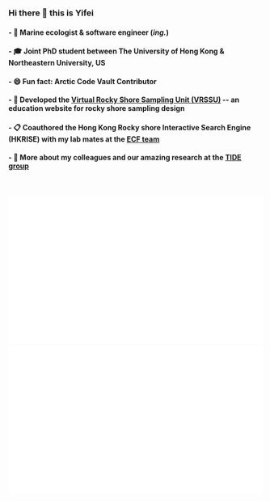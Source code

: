 
### Hi there 👋 this is Yifei


#### - 🐚 Marine ecologist & software engineer (<i>ing.</i>)
#### - 🎓 Joint PhD student between The University of Hong Kong & Northeastern University, US
#### - 😄 Fun fact: Arctic Code Vault Contributor
#### - 🔭 Developed the [Virtual Rocky Shore Sampling Unit (VRSSU)](https://vrssu.vercel.app/#/) -- an education website for rocky shore sampling design
#### - 📋 Coauthored the Hong Kong Rocky shore Interactive Search Engine (HKRISE) with my lab mates at the [ECF team](https://www.tidehku.com/post/aug-2020-new-ecf-grant-started)
#### - 👯 More about my colleagues and our amazing research at the [TIDE group](https://www.tidehku.com/)

<br />

<!--
![Top Langs](https://github-readme-stats.vercel.app/api/top-langs/?username=Vicellken&layout=compact&count_private=true) -->

![](https://github.com/Vicellken/githubStats/blob/master/generated/overview.svg)
![](https://github.com/Vicellken/githubStats/blob/master/generated/languages.svg)



<!--
**Vicellken/Vicellken** is a ✨ _special_ ✨ repository because its `README.md` (this file) appears on your GitHub profile.

Here are some ideas to get you started:

- 🔭 I’m currently working on ...
- 🌱 I’m currently learning ...
- 👯 I’m looking to collaborate on ...
- 🤔 I’m looking for help with ...
- 💬 Ask me about ...
- 📫 How to reach me: ...
- 😄 Pronouns: ...
- ⚡ Fun fact: ...
-->
